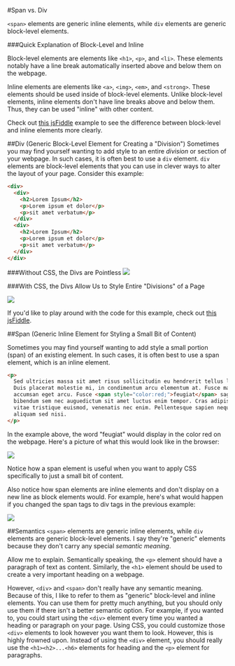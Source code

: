 #Span vs. Div

`<span>` elements are generic inline elements, while `div` elements are generic block-level elements.

###Quick Explanation of Block-Level and Inline

Block-level elements are elements like `<h1>`, `<p>`, and `<li>`. These elements notably have a line break automatically inserted above and below them on the webpage.

Inline elements are elements like `<a>`, `<img>`, `<em>`, and `<strong>`. These elements should be used inside of block-level elements. Unlike block-level elements, inline elements don't have line breaks above and below them. Thus, they can be used "inline" with other content.

Check out [this jsFiddle](http://jsfiddle.net/cameron89/bpNWN/) example to see the difference between block-level and inline elements more clearly.

##Div (Generic Block-Level Element for Creating a "Division")
Sometimes you may find yourself wanting to add style to an entire *division* or section of your webpage. In such cases, it is often best to use a `div` element. `div` elements are block-level elements that you can use in clever ways to alter the layout of your page. Consider this example:

```html
<div>
  <div>
    <h2>Lorem Ipsum</h2>
    <p>Lorem ipsum et dolor</p>
    <p>sit amet verbatum</p>
  </div>
  <div>
    <h2>Lorem Ipsum</h2>
    <p>Lorem ipsum et dolor</p>
    <p>sit amet verbatum</p>
  </div>
</div>
```

###Without CSS, the Divs are Pointless
![](http://christensenacademy.org/modules/css-layouts/textpages/purpose-of-div1.png)

###With CSS, the Divs Allow Us to Style Entire "Divisions" of a Page

![](http://christensenacademy.org/modules/css-layouts/textpages/purpose-of-div2.png)

If you'd like to play around with the code for this example, check out [this jsFiddle](http://jsfiddle.net/cameron89/PNM3a/).

##Span (Generic Inline Element for Styling a Small Bit of Content)

Sometimes you may find yourself wanting to add style a small portion (span) of an existing element. In such cases, it is often best to use a span element, which is an inline element.

```html
<p>
  Sed ultricies massa sit amet risus sollicitudin eu hendrerit tellus lacinia. Aliquam erat volutpat.
  Duis placerat molestie mi, in condimentum arcu elementum at. Fusce massa ante, convallis ut sagittis et,
  accumsan eget arcu. Fusce <span style="color:red;">feugiat</span> sagittis erat quis pharetra. Vestibulum 
  bibendum sem nec auguedictum sit amet luctus enim tempor. Cras adipiscing varius dolor id pulvinar. Morbi
  vitae tristique euismod, venenatis nec enim. Pellentesque sapien neque, hendrerit ac sollicitudin vitae,
  aliquam sed nisi.
</p>
```

In the example above, the word "feugiat" would display in the color red on the webpage. Here's a picture of what this would look like in the browser:

![](http://christensenacademy.org/modules/css-layouts/textpages/purpose-of-span.png)

Notice how a span element is useful when you want to apply CSS specifically to just a small bit of content.

Also notice how span elements are inline elements and don't display on a new line as block elements would. For example, here's what would happen if you changed the span tags to div tags in the previous example:

![](http://christensenacademy.org/modules/css-layouts/textpages/purpose-of-span2.png)

##Semantics
`<span>` elements are generic inline elements, while `div` elements are generic block-level elements. I say they're "generic" elements because they don't carry any special *semantic meaning*.

Allow me to explain. Semantically speaking, the `<p>` element should have a paragraph of text as content. Similarly, the `<h1>` element should be used to create a very important heading on a webpage.

However, `<div>` and `<span>` don't really have any semantic meaning. Because of this, I like to refer to them as "generic" block-level and inline elements. You can use them for pretty much anything, but you should only use them if there isn't a better semantic option. For example, if you wanted to, you could start using the `<div>` element every time you wanted a heading or paragraph on your page. Using CSS, you could customize those `<div>` elements to look however you want them to look. However, this is highly frowned upon. Instead of using the `<div>` element, you should really use the `<h1><h2>...<h6>` elements for heading and the `<p>` element for paragraphs.
